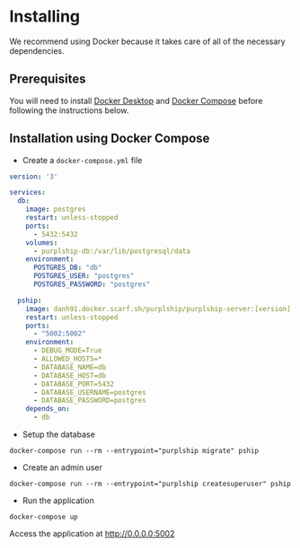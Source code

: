 # Installing

We recommend using Docker because it takes care of all of the necessary dependencies.


## Prerequisites 

You will need to install [Docker Desktop](https://www.docker.com/products/docker-desktop) and 
[Docker Compose](https://docs.docker.com/compose/install/) before following the instructions below.


## Installation using Docker Compose

- Create a `docker-compose.yml` file

```yaml
version: '3'

services:
  db:
    image: postgres
    restart: unless-stopped
    ports:
      - 5432:5432
    volumes:
      - purplship-db:/var/lib/postgresql/data
    environment:
      POSTGRES_DB: "db"
      POSTGRES_USER: "postgres"
      POSTGRES_PASSWORD: "postgres"

  pship:
    image: danh91.docker.scarf.sh/purplship/purplship-server:[version]
    restart: unless-stopped
    ports:
      - "5002:5002"
    environment:
      - DEBUG_MODE=True
      - ALLOWED_HOSTS=*
      - DATABASE_NAME=db
      - DATABASE_HOST=db
      - DATABASE_PORT=5432
      - DATABASE_USERNAME=postgres
      - DATABASE_PASSWORD=postgres
    depends_on:
      - db
```

- Setup the database

```terminal
docker-compose run --rm --entrypoint="purplship migrate" pship
```

- Create an admin user

```terminal
docker-compose run --rm --entrypoint="purplship createsuperuser" pship
```

- Run the application

```terminal
docker-compose up
```

Access the application at http://0.0.0.0:5002
